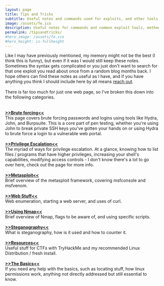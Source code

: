 ```yaml
---
layout: page
title: Tips and Tricks
subtitle: Useful notes and commands used for exploits, and other tools and methods that have proven helpful
image: /assets/fe.ico
description: Useful notes for commands and common exploit tools, methods that have proven useful.
permalink: /tipsandtricks/
#hero_image: /assets/fe.ico
#hero_height: is-fullheight
---
```


Like I may have previously mentioned, my memory might not be the best (I think this is funny), but even if it was I would still keep these notes. Sometimes the syntax gets complicated or you just don't want to search for that one exploit you read about once from a random blog months back. I hope others can find these notes as useful as I have, and if you have anything you think I should include here by all means [reach out](/contact/).<br>
<br>
There is far too much for just one web page, so I've broken this down into the following categories.
<br><br>
<br>
[**>>Brute forcing<<**](/tipsandtricks/bruteforcing/)<br>
This page covers brute forcing passwords and logins using tools like Hydra, John, and Burpsuite. This is a core part of pen testing, whether you're using John to break private SSH keys you've gotten your hands on or using Hydra to brute force a login to a vulnerable web portal.
<br><br>
[**>>Privilege Escalation<<**](/tipsandtricks/privilegeescalation/)<br>
The myriad of ways for privilege escalation. At a glance, knowing how to list files / programs that have higher privileges, increasing your shell's capabilities, modifying access controls - I don't know there's a lot to go over here, check out the page for more info. 
<br><br>
[**>>Metasploit<<**](/tipsandtricks/metasploit/)<br>
Brief overview of the metasploit framework, covering msfconsole and msfvenom.
<br><br>
[**>>Web Stuff<<**](/tipsandtricks/webstuff/)<br>
Web enumeration, starting a web server, and uses of curl.
<br><br>
[**>>Using Nmap<<**](/tipsandtricks/usingnmap/)<br>
Brief overview of Nmap, flags to be aware of, and using specific scripts.
<br><br>
[**>>Steganography<<**](/tipsandtricks/steganography/)<br>
What is steganography, how is it used and how to counter it.
<br><br>
[**>>Resources<<**](/tipsandtricks/resources/)<br>
Useful stuff for CTFs with TryHackMe and my recommended Linux Distribution / fresh install.<br><br>
[**>>The Basics<<**](/tipsandtricks/thebasics/)<br>
If you need any help with the basics, such as locating stuff, how linux permissions work, anything not directly addressed but still essential to know.













